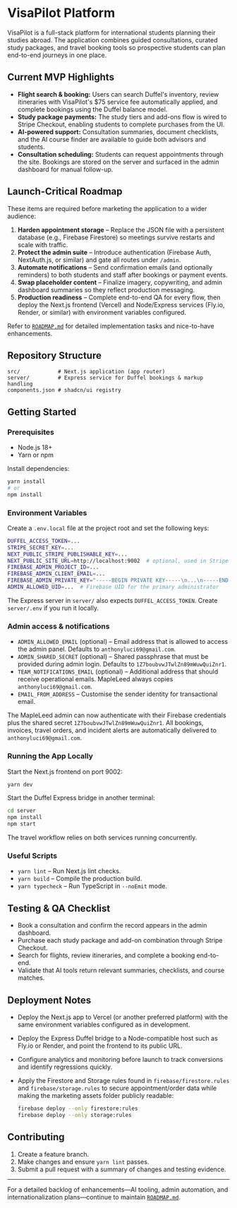 # VisaPilot Platform

VisaPilot is a full-stack platform for international students planning their studies abroad. The application combines guided consultations, curated study packages, and travel booking tools so prospective students can plan end-to-end journeys in one place.

## Current MVP Highlights

- **Flight search & booking:** Users can search Duffel's inventory, review itineraries with VisaPilot's $75 service fee automatically applied, and complete bookings using the Duffel balance model.
- **Study package payments:** The study tiers and add-ons flow is wired to Stripe Checkout, enabling students to complete purchases from the UI.
- **AI-powered support:** Consultation summaries, document checklists, and the AI course finder are available to guide both advisors and students.
- **Consultation scheduling:** Students can request appointments through the site. Bookings are stored on the server and surfaced in the admin dashboard for manual follow-up.

## Launch-Critical Roadmap

These items are required before marketing the application to a wider audience:

1. **Harden appointment storage** – Replace the JSON file with a persistent database (e.g., Firebase Firestore) so meetings survive restarts and scale with traffic.
2. **Protect the admin suite** – Introduce authentication (Firebase Auth, NextAuth.js, or similar) and gate all routes under `/admin`.
3. **Automate notifications** – Send confirmation emails (and optionally reminders) to both students and staff after bookings or payment events.
4. **Swap placeholder content** – Finalize imagery, copywriting, and admin dashboard summaries so they reflect production messaging.
5. **Production readiness** – Complete end-to-end QA for every flow, then deploy the Next.js frontend (Vercel) and Node/Express services (Fly.io, Render, or similar) with environment variables configured.

Refer to [`ROADMAP.md`](ROADMAP.md) for detailed implementation tasks and nice-to-have enhancements.

## Repository Structure

```text
src/            # Next.js application (app router)
server/         # Express service for Duffel bookings & markup handling
components.json # shadcn/ui registry
```

## Getting Started

### Prerequisites

- Node.js 18+
- Yarn or npm

Install dependencies:

```bash
yarn install
# or
npm install
```

### Environment Variables

Create a `.env.local` file at the project root and set the following keys:

```bash
DUFFEL_ACCESS_TOKEN=...
STRIPE_SECRET_KEY=...
NEXT_PUBLIC_STRIPE_PUBLISHABLE_KEY=...
NEXT_PUBLIC_SITE_URL=http://localhost:9002  # optional, used in Stripe helpers
FIREBASE_ADMIN_PROJECT_ID=...
FIREBASE_ADMIN_CLIENT_EMAIL=...
FIREBASE_ADMIN_PRIVATE_KEY="-----BEGIN PRIVATE KEY-----\n...\n-----END PRIVATE KEY-----\n"
ADMIN_ALLOWED_UID=...  # Firebase UID for the primary administrator
```

The Express server in `server/` also expects `DUFFEL_ACCESS_TOKEN`. Create `server/.env` if you run it locally.

### Admin access & notifications

- `ADMIN_ALLOWED_EMAIL` (optional) – Email address that is allowed to access the admin panel. Defaults to `anthonyluci69@gmail.com`.
- `ADMIN_SHARED_SECRET` (optional) – Shared passphrase that must be provided during admin login. Defaults to `1Z7boubvwJTwlZn89mWuwQuiZnr1`.
- `TEAM_NOTIFICATIONS_EMAIL` (optional) – Additional address that should receive operational emails. MapleLeed always copies `anthonyluci69@gmail.com`.
- `EMAIL_FROM_ADDRESS` – Customise the sender identity for transactional email.

The MapleLeed admin can now authenticate with their Firebase credentials plus the shared secret `1Z7boubvwJTwlZn89mWuwQuiZnr1`. All bookings, invoices, travel orders, and incident alerts are automatically delivered to `anthonyluci69@gmail.com`.

### Running the App Locally

Start the Next.js frontend on port 9002:

```bash
yarn dev
```

Start the Duffel Express bridge in another terminal:

```bash
cd server
npm install
npm start
```

The travel workflow relies on both services running concurrently.

### Useful Scripts

- `yarn lint` – Run Next.js lint checks.
- `yarn build` – Compile the production build.
- `yarn typecheck` – Run TypeScript in `--noEmit` mode.

## Testing & QA Checklist

- Book a consultation and confirm the record appears in the admin dashboard.
- Purchase each study package and add-on combination through Stripe Checkout.
- Search for flights, review itineraries, and complete a booking end-to-end.
- Validate that AI tools return relevant summaries, checklists, and course matches.

## Deployment Notes

- Deploy the Next.js app to Vercel (or another preferred platform) with the same environment variables configured as in development.
- Deploy the Express Duffel bridge to a Node-compatible host such as Fly.io or Render, and point the frontend to its public URL.
- Configure analytics and monitoring before launch to track conversions and identify regressions quickly.
- Apply the Firestore and Storage rules found in `firebase/firestore.rules` and `firebase/storage.rules` to secure appointment/order data while making the marketing assets folder publicly readable:

  ```bash
  firebase deploy --only firestore:rules
  firebase deploy --only storage:rules
  ```

## Contributing

1. Create a feature branch.
2. Make changes and ensure `yarn lint` passes.
3. Submit a pull request with a summary of changes and testing evidence.

---

For a detailed backlog of enhancements—AI tooling, admin automation, and internationalization plans—continue to maintain [`ROADMAP.md`](ROADMAP.md).
